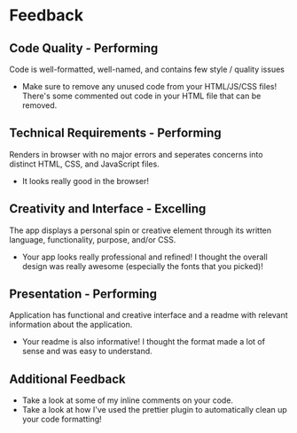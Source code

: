 # Feedback

## Code Quality - Performing

Code is well-formatted, well-named, and contains few style / quality issues

- Make sure to remove any unused code from your HTML/JS/CSS files! There's some commented out code in your HTML file that can be removed.

## Technical Requirements - Performing

Renders in browser with no major errors and seperates concerns into distinct HTML, CSS, and JavaScript files.

- It looks really good in the browser!

## Creativity and Interface - Excelling

The app displays a personal spin or creative element through its written language, functionality, purpose, and/or CSS.

- Your app looks really professional and refined! I thought the overall design was really awesome (especially the fonts that you picked)!

## Presentation - Performing

Application has functional and creative interface and a readme with relevant information about the application.

- Your readme is also informative! I thought the format made a lot of sense and was easy to understand.

## Additional Feedback

- Take a look at some of my inline comments on your code.
- Take a look at how I've used the prettier plugin to automatically clean up your code formatting!
